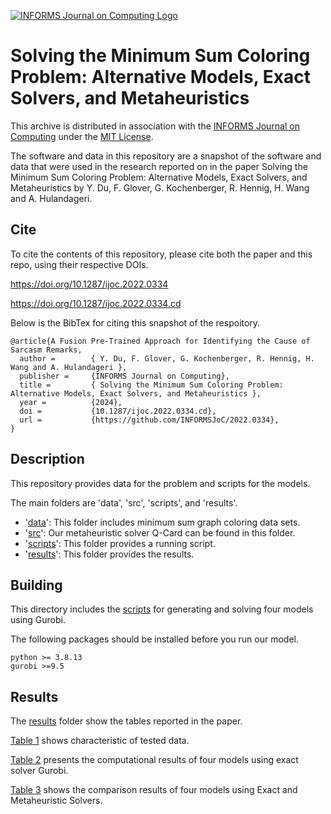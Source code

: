[![INFORMS Journal on Computing Logo](https://INFORMSJoC.github.io/logos/INFORMS_Journal_on_Computing_Header.jpg)](https://pubsonline.informs.org/journal/ijoc)

# Solving the Minimum Sum Coloring Problem: Alternative Models, Exact Solvers, and Metaheuristics

This archive is distributed in association with the [INFORMS Journal on
Computing](https://pubsonline.informs.org/journal/ijoc) under the [MIT License](LICENSE).

The software and data in this repository are a snapshot of the software and data that were used in the research reported on in the paper Solving the Minimum Sum Coloring Problem: Alternative Models, Exact Solvers, and Metaheuristics by Y. Du, F. Glover, G. Kochenberger, R. Hennig, H. Wang and A. Hulandageri.


## Cite

To cite the contents of this repository, please cite both the paper and this repo, using their respective DOIs.

https://doi.org/10.1287/ijoc.2022.0334

https://doi.org/10.1287/ijoc.2022.0334.cd

Below is the BibTex for citing this snapshot of the respoitory.

```
@article{A Fusion Pre-Trained Approach for Identifying the Cause of Sarcasm Remarks,
  author =        { Y. Du, F. Glover, G. Kochenberger, R. Hennig, H. Wang and A. Hulandageri },
  publisher =     {INFORMS Journal on Computing},
  title =         { Solving the Minimum Sum Coloring Problem: Alternative Models, Exact Solvers, and Metaheuristics },
  year =          {2024},
  doi =           {10.1287/ijoc.2022.0334.cd},
  url =           {https://github.com/INFORMSJoC/2022.0334},
}
```

## Description

This repository provides data for the problem and scripts for the models.

The main folders are 'data', 'src', 'scripts', and 'results'.
- '[data](data)': This folder includes minimum sum graph coloring data sets.
- '[src](src)': Our metaheuristic solver Q-Card can be found in this folder.
- '[scripts](scripts)': This folder provides a running script.
- '[results](results)': This folder provides the results.

## Building

This directory includes the [scripts](scripts) for generating and solving four models using Gurobi.

The following packages should be installed before you run our model.

```
python >= 3.8.13
gurobi >=9.5
```
## Results

The [results](results) folder show the tables reported in the paper.

[Table 1](results/Table%201.pdf) shows characteristic of tested data.

[Table 2](results/Table%202.pdf) presents the computational results of four models using exact solver Gurobi.

[Table 3](results/Table%203.pdf) shows the comparison results of four models using Exact and Metaheuristic Solvers.
